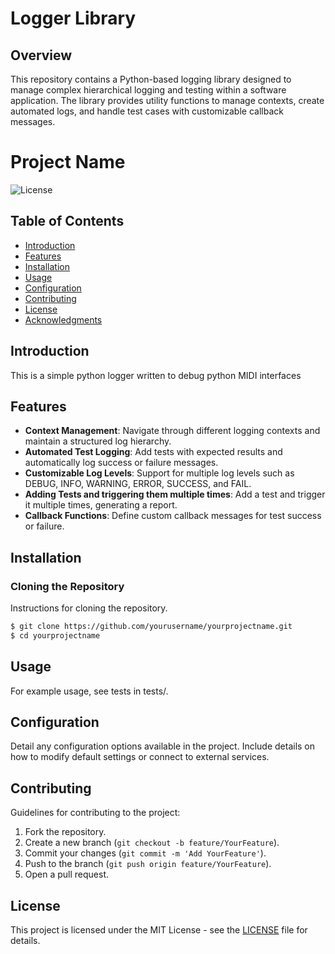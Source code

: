 # Logger Library

## Overview

This repository contains a Python-based logging library designed to manage complex hierarchical logging and testing within a software application. The library provides utility functions to manage contexts, create automated logs, and handle test cases with customizable callback messages.



# Project Name

![License](https://img.shields.io/badge/license-MIT-blue.svg)

## Table of Contents

- [Introduction](#introduction)
- [Features](#features)
- [Installation](#installation)
- [Usage](#usage)
- [Configuration](#configuration)
- [Contributing](#contributing)
- [License](#license)
- [Acknowledgments](#acknowledgments)

## Introduction

This is a simple python logger written to debug python MIDI interfaces

## Features

- **Context Management**: Navigate through different logging contexts and maintain a structured log hierarchy.
- **Automated Test Logging**: Add tests with expected results and automatically log success or failure messages.
- **Customizable Log Levels**: Support for multiple log levels such as DEBUG, INFO, WARNING, ERROR, SUCCESS, and FAIL.
- **Adding Tests and triggering them multiple times**: Add a test and trigger it multiple times, generating a report.
- **Callback Functions**: Define custom callback messages for test success or failure.

## Installation

### Cloning the Repository

Instructions for cloning the repository.

```bash
$ git clone https://github.com/yourusername/yourprojectname.git
$ cd yourprojectname
```

## Usage

For example usage, see tests in tests/.

## Configuration

Detail any configuration options available in the project. Include details on how to modify default settings or connect to external services.

## Contributing

Guidelines for contributing to the project:

1. Fork the repository.
2. Create a new branch (`git checkout -b feature/YourFeature`).
3. Commit your changes (`git commit -m 'Add YourFeature'`).
4. Push to the branch (`git push origin feature/YourFeature`).
5. Open a pull request.

## License

This project is licensed under the MIT License - see the [LICENSE](LICENSE) file for details.
